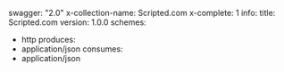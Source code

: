 swagger: "2.0"
x-collection-name: Scripted.com
x-complete: 1
info:
  title: Scripted.com
  version: 1.0.0
schemes:
- http
produces:
- application/json
consumes:
- application/json